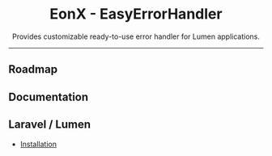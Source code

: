 <div align="center">
    <h1>EonX - EasyErrorHandler</h1>
    <p>Provides customizable ready-to-use error handler for Lumen applications.</p>
</div>

---

## Roadmap

## Documentation

## Laravel / Lumen

- [Installation](docs/laravel_install.md)
